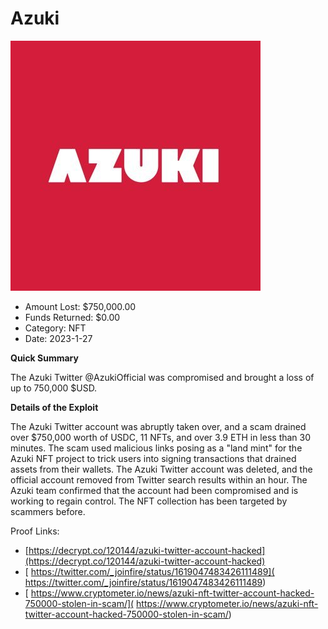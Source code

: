 # Azuki
![Azuki](/rektimages/Azuki.png)
- Amount Lost: $750,000.00
- Funds Returned: $0.00
- Category: NFT
- Date: 2023-1-27

**Quick Summary**

The Azuki Twitter @AzukiOfficial was compromised and brought a loss of up to 750,000 $USD. 

  


 **Details of the Exploit**

The Azuki Twitter account was abruptly taken over, and a scam drained over $750,000 worth of USDC, 11 NFTs, and over 3.9 ETH in less than 30 minutes. The scam used malicious links posing as a "land mint" for the Azuki NFT project to trick users into signing transactions that drained assets from their wallets. The Azuki Twitter account was deleted, and the official account removed from Twitter search results within an hour. The Azuki team confirmed that the account had been compromised and is working to regain control. The NFT collection has been targeted by scammers before.


Proof Links:
- [https://decrypt.co/120144/azuki-twitter-account-hacked](https://decrypt.co/120144/azuki-twitter-account-hacked)
- [ https://twitter.com/_joinfire/status/1619047483426111489]( https://twitter.com/_joinfire/status/1619047483426111489)
- [ https://www.cryptometer.io/news/azuki-nft-twitter-account-hacked-750000-stolen-in-scam/]( https://www.cryptometer.io/news/azuki-nft-twitter-account-hacked-750000-stolen-in-scam/)


